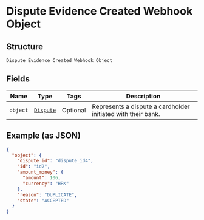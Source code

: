 
# Dispute Evidence Created Webhook Object

## Structure

`Dispute Evidence Created Webhook Object`

## Fields

| Name | Type | Tags | Description |
|  --- | --- | --- | --- |
| `object` | [`Dispute`](/doc/models/dispute.md) | Optional | Represents a dispute a cardholder initiated with their bank. |

## Example (as JSON)

```json
{
  "object": {
    "dispute_id": "dispute_id4",
    "id": "id2",
    "amount_money": {
      "amount": 106,
      "currency": "HRK"
    },
    "reason": "DUPLICATE",
    "state": "ACCEPTED"
  }
}
```

